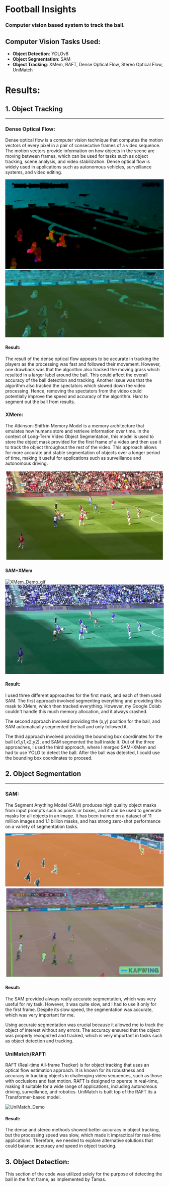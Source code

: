 # **Football Insights**

### Computer vision based system to track the ball. 

## Computer Vision Tasks Used:

- **Object Detection**: YOLOv8
- **Object Segmentation**: SAM
- **Object Tracking**: XMem, RAFT, Dense Optical Flow, Stereo Optical Flow, UniMatch


# **Results:**

## 1. Object Tracking

---

### **Dense Optical Flow:**

Dense optical flow is a computer vision technique that computes the motion vectors of every pixel in a pair of consecutive frames of a video sequence. The motion vectors provide information on how objects in the scene are moving between frames, which can be used for tasks such as object tracking, scene analysis, and video stabilization. Dense optical flow is widely used in applications such as autonomous vehicles, surveillance systems, and video editing.

![Dense_1](resources/images/dense_optical_flow.png)
![Dense_2](resources/images/dense_other_way.png)

#### **Result:**

The result of the dense optical flow appears to be accurate in tracking the players as the processing was fast and followed their movement. However, one drawback was that the algorithm also tracked the moving grass which resulted in a larger label around the ball. This could affect the overall accuracy of the ball detection and tracking. Another issue was that the algorithm also tracked the spectators which slowed down the video processing. Hence, removing the spectators from the video could potentially improve the speed and accuracy of the algorithm. Hard to segment out the ball from results.

### **XMem:**

The Atkinson-Shiffrin Memory Model is a memory architecture that emulates how humans store and retrieve information over time. In the context of Long-Term Video Object Segmentation, this model is used to store the object mask provided for the first frame of a video and then use it to track the object throughout the rest of the video. This approach allows for more accurate and stable segmentation of objects over a longer period of time, making it useful for applications such as surveillance and autonomous driving.


![XMem_Demo](resources/images/segmented_ball.png)
#### SAM+XMem
![XMem_Demo_gif](resources/gifs/Xmem_track.gif)
![XMem_Demo_2](resources/gifs/SAM+XMEM.gif)

#### **Result:**

I used three different approaches for the first mask, and each of them used SAM. The first approach involved segmenting everything and providing this mask to XMem, which then tracked everything. However, my Google Colab couldn't handle this much memory allocation, and it always crashed.

The second approach involved providing the (x,y) position for the ball, and SAM automatically segmented the ball and only followed it.

The third approach involved providing the bounding box coordinates for the ball (x1,y1,x2,y2), and SAM segmented the ball inside it. Out of the three approaches, I used the third approach, where I merged SAM+XMem and had to use YOLO to detect the ball. After the ball was detected, I could use the bounding box coordinates to proceed.

## 2. Object Segmentation
---
### **SAM:**

The Segment Anything Model (SAM) produces high quality object masks from input prompts such as points or boxes, and it can be used to generate masks for all objects in an image. It has been trained on a dataset of 11 million images and 1.1 billion masks, and has strong zero-shot performance on a variety of segmentation tasks.

![SAM_SEG](resources/images/SAM_seg.png)
![SAM_SEG](resources/images/SAM_second.png)

#### **Result:**

The SAM provided always really accurate segmentation, which was very useful for my task. However, it was quite slow, and I had to use it only for the first frame. Despite its slow speed, the segmentation was accurate, which was very important for me.

Using accurate segmentation was crucial because it allowed me to track the object of interest without any errors. The accuracy ensured that the object was properly recognized and tracked, which is very important in tasks such as object detection and tracking.


### **UniMatch/RAFT:**

RAFT (Real-time All-frame Tracker) is for object tracking that uses an optical flow estimation approach. It is known for its robustness and accuracy in tracking objects in challenging video sequences, such as those with occlusions and fast motion. RAFT is designed to operate in real-time, making it suitable for a wide range of applications, including autonomous driving, surveillance, and robotics. UniMatch is built top of the RAFT its a Transformer-based model.

![UniMatch_Demo](resources/images/unimatch.png)

#### **Result:**

The dense and stereo methods showed better accuracy in object tracking, but the processing speed was slow, which made it impractical for real-time applications. Therefore, we needed to explore alternative solutions that could balance accuracy and speed in object tracking.

## 3. Object Detection:
This section of the code was utilized solely for the purpose of detecting the ball in the first frame, as implemented by Tamas.



